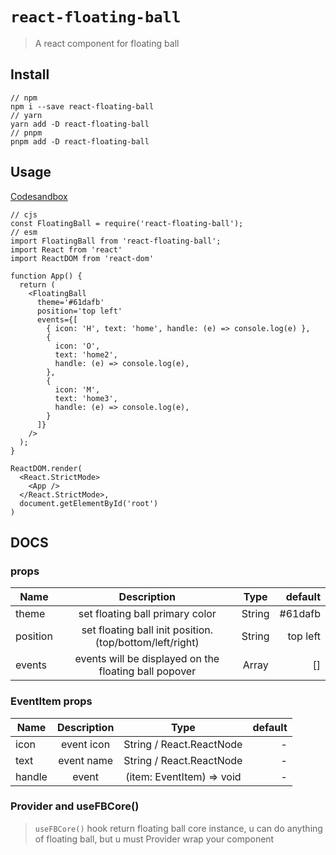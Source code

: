 # `react-floating-ball`

> A react component for floating ball

## Install

```
// npm
npm i --save react-floating-ball
// yarn
yarn add -D react-floating-ball
// pnpm
pnpm add -D react-floating-ball
```

## Usage

[Codesandbox](https://codesandbox.io/s/react-floating-ball-demo-et71vg?file=/src/App.js)

```
// cjs
const FloatingBall = require('react-floating-ball');
// esm
import FloatingBall from 'react-floating-ball';
import React from 'react'
import ReactDOM from 'react-dom'

function App() {
  return (
    <FloatingBall
      theme='#61dafb'
      position='top left'
      events={[
        { icon: 'H', text: 'home', handle: (e) => console.log(e) },
        {
          icon: 'O',
          text: 'home2',
          handle: (e) => console.log(e),
        },
        {
          icon: 'M',
          text: 'home3',
          handle: (e) => console.log(e),
        }
      ]}
    />
  );
}

ReactDOM.render(
  <React.StrictMode>
    <App />
  </React.StrictMode>,
  document.getElementById('root')
)
```

## DOCS

### props

| Name     |                       Description                       |       Type       |  default |
| -------- | :-----------------------------------------------------: | :--------------: | -------: |
| theme    |             set floating ball primary color             |      String      |  #61dafb |
| position | set floating ball init position.(top/bottom/left/right) |      String      | top left |
| events   |  events will be displayed on the floating ball popover  | Array<EventItem> |       [] |

### EventItem props

| Name   | Description |           Type            | default |
| ------ | :---------: | :-----------------------: | ------: |
| icon   | event icon  | String / React.ReactNode  |       - |
| text   | event name  | String / React.ReactNode  |       - |
| handle |    event    | (item: EventItem) => void |       - |

### Provider and useFBCore()

> `useFBCore()` hook return floating ball core instance, u can do anything of floating ball, but u must Provider wrap your component
